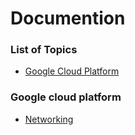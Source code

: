 # Documention

### List of Topics


  * [Google Cloud Platform](#google-cloud-platform)


### Google cloud platform


- [Networking ](./GoogleCloudPlatform/Networking.md)

